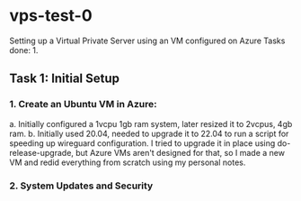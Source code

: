 # vps-test-0
Setting up a Virtual Private Server using an VM configured on Azure
Tasks done:
  1. 
## Task 1: Initial Setup

### 1. Create an Ubuntu VM in Azure:
  a. Initially configured a 1vcpu 1gb ram system, later resized it to 2vcpus, 4gb ram.
  b. Initially used 20.04, needed to upgrade it to 22.04 to run a script for speeding up wireguard configuration. I tried to upgrade it in place using do-release-upgrade, but Azure VMs aren't designed for that, so I made a new VM and redid everything from scratch using my personal notes.

### 2. System Updates and Security
  
